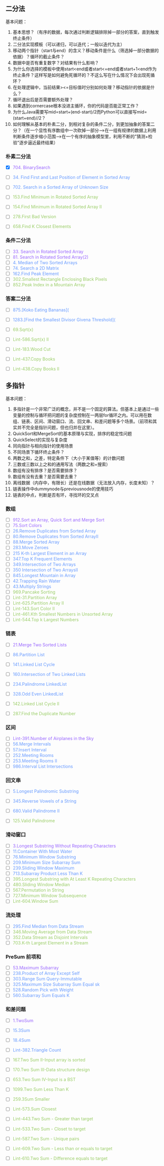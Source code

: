 ## 二分法

基本问题：

1. 基本思想？（有序的数据，每次通过判断逻辑排除掉一部分的答案，直到触发终止条件）
2. 二分法实现模板（可以递归，可以迭代；一般以迭代为主）
3. 移动两个指针（start与end）的含义？移动条件是什么（筛选掉一部分数据的依据）？循环的截止条件？
4. 数据中是否有重复数字？对结果有什么影响？
5. 为什么你选择的模板中使用start<end或者start<=end或者start+1<end作为终止条件？这样写是如何避免死循环的？不这么写在什么情况下会出现死循环？
6. 在处理逻辑中，当前结果><=目标值时分别如何处理？移动指针的依据是什么？
7. 循环退出后是否需要额外处理？
8. 如果遇到cornercase根本没进主循环，你的代码是否能正常工作？
9. 为什么Java需要写mid=start+(end-start)/2而Python可以直接写mid=(start+end)//2？
10. 如何理解从基本的朴素二分，到相对复杂的条件二分，到更加抽象的答案二分？（在一个显性有序数组中一次砍掉一部分-->在一组有规律的数据上利用判断条件逐步缩小范围-->在一个有序的抽象模型里，利用不断的"猜测+检验"逐步逼近最终结果）

### 朴素二分法

- [x] <span style='color:#9966ff;background:背景颜色;font-size:文字大小;'>704. BinarySearch </span>

- [ ] <span style='color:#6699ff;background:背景颜色;font-size:文字大小;'>34. Find First and Last Position of Element in Sorted Array</span>
- [ ] <span style='color:#6699ff;background:背景颜色;font-size:文字大小;'>702. Search in a Sorted Array of Unknown Size</span>
- [ ] <span style='color:#99CC66;background:背景颜色;font-size:文字大小;'>153.Find Minimum in Rotated Sorted Array</span>
- [ ] <span style='color:#99CC66;background:背景颜色;font-size:文字大小;'>154.Find Minimum in Rotated Sorted Array II</span>
- [ ] <span style='color:#99CC66;background:背景颜色;font-size:文字大小;'>278.First Bad Version</span>
- [ ] <span style='color:#99CC66;background:背景颜色;font-size:文字大小;'>658.Find K Closest Elements</span>

### 条件二分法

- [ ] <span style='color:#9966ff;background:背景颜色;font-size:文字大小;'>33. Search in Rotated Sorted Array</span>
- [ ] <span style='color:#9966ff;background:背景颜色;font-size:文字大小;'>81. Search in Rotated Sorted Array(2)</span>
- [ ] <span style='color:#6699ff;background:背景颜色;font-size:文字大小;'>4. Median of Two Sorted Arrays</span>
- [ ] <span style='color:#6699ff;background:背景颜色;font-size:文字大小;'>74. Search a 2D Matrix</span>
- [ ] <span style='color:#6699ff;background:背景颜色;font-size:文字大小;'>162.Find Peak Element</span>
- [ ] <span style='color:#99CC66;background:背景颜色;font-size:文字大小;'>302.Smallest Rectangle Enclosing Black Pixels</span>
- [ ] <span style='color:#99CC66;background:背景颜色;font-size:文字大小;'>852.Peak Index in a Mountain Array</span>

### 答案二分法

- [ ] <span style='color:#6699ff;background:背景颜色;font-size:文字大小;'>875.[Koko Eating Bananas](</span>

- [ ] <span style='color:#6699ff;background:背景颜色;font-size:文字大小;'>1283.[Find the Smallest Divisor Givena Threshold](</span>

- [ ] <span style='color:#99CC66;background:背景颜色;font-size:文字大小;'>69.Sqrt(x)</span>

- [ ] <span style='color:#99CC66;background:背景颜色;font-size:文字大小;'>Lint-586.Sqrt(x) II</span>

- [ ] <span style='color:#99CC66;background:背景颜色;font-size:文字大小;'>Lint-183.Wood Cut</span>

- [ ] <span style='color:#99CC66;background:背景颜色;font-size:文字大小;'>Lint-437.Copy Books</span>

- [ ] <span style='color:#99CC66;background:背景颜色;font-size:文字大小;'>Lint-438.Copy Books II</span>

  

## 多指针

基本问题：

1. 多指针是一个非常广泛的概念，并不是一个固定的算法。但基本上是通过一些变量的控制与循环把问题的复杂度控制在一两层for循环之内。可以用在数组、链表、区间、滑动窗口、流、回文串、和差问题等多个场景。（前项和其实并不完全是指针问题，但也归并在这里）。
2. QuickSort和MergeSort的基本原理与实现，排序的稳定性问题
3. QuickSelect的实现与复杂度
4. 同向指针与相向指针的使用场景
5. 不同场景下循环终止条件？
6. 两数之和，之差，特定条件下（大小于某值等）的计数问题
7. 三数或三数以上之和的通用写法（两数之和+搜索）
8. 数组有没有排序？是否需要排序？
9. 数组有没有去重？是否需要去重？
10. 离线数据（内存中，有限长）还是在线数据（无法放入内存，长度未知）？
11. 链表操作中dummynode与previousnode的使用技巧
12. 链表的中点，判断是否有环，寻找环的交叉点



### 数组

- [ ] <span style='color:#9966ff;background:背景颜色;font-size:文字大小;'>912.Sort an Array, Quick Sort and Merge Sort</span>
- [ ] <span style='color:#9966ff;background:背景颜色;font-size:文字大小;'>75.Sort Colors</span>
- [ ] <span style='color:#6699ff;background:背景颜色;font-size:文字大小;'>26.Remove Duplicates from Sorted Array</span>
- [ ] <span style='color:#6699ff;background:背景颜色;font-size:文字大小;'>80.Remove Duplicates from Sorted ArrayII</span>
- [ ] <span style='color:#6699ff;background:背景颜色;font-size:文字大小;'>88.Merge Sorted Array</span>
- [ ] <span style='color:#6699ff;background:背景颜色;font-size:文字大小;'>283.Move Zeroes</span>
- [ ] <span style='color:#6699ff;background:背景颜色;font-size:文字大小;'>215 K-th Largest Element in an Array</span>
- [ ] <span style='color:#6699ff;background:背景颜色;font-size:文字大小;'>347.Top K Frequent Elements</span>
- [ ] <span style='color:#6699ff;background:背景颜色;font-size:文字大小;'>349.Intersection of Two Arrays</span>
- [ ] <span style='color:#6699ff;background:背景颜色;font-size:文字大小;'>350 Intersection of Two ArraysII</span>
- [ ] <span style='color:#6699ff;background:背景颜色;font-size:文字大小;'>845.Longest Mountain in Array</span>
- [ ] <span style='color:#6699ff;background:背景颜色;font-size:文字大小;'>42.Trapping Rain Water</span>
- [ ] <span style='color:#6699ff;background:背景颜色;font-size:文字大小;'>43.Multiply Strings</span>
- [ ] <span style='color:#99CC66;background:背景颜色;font-size:文字大小;'>969.Pancake Sorting</span>
- [ ] <span style='color:#99CC66;background:背景颜色;font-size:文字大小;'>Lint-31.Partition Array</span>
- [ ] <span style='color:#99CC66;background:背景颜色;font-size:文字大小;'>Lint-625.Partition Array II</span>
- [ ] <span style='color:#99CC66;background:背景颜色;font-size:文字大小;'>Lint-143.Sort Color II</span>
- [ ] <span style='color:#99CC66;background:背景颜色;font-size:文字大小;'>Lint-461.Kth Smallest Numbers in Unsorted Array</span>
- [ ] <span style='color:#99CC66;background:背景颜色;font-size:文字大小;'>Lint-544.Top k Largest Numbers</span>

### 链表

- [ ] <span style='color:#9966ff;background:背景颜色;font-size:文字大小;'>21.Merge Two Sorted Lists</span>
- [ ] <span style='color:#6699ff;background:背景颜色;font-size:文字大小;'>86.Partition List</span>
- [ ] <span style='color:#6699ff;background:背景颜色;font-size:文字大小;'>141.Linked List Cycle</span>
- [ ] <span style='color:#6699ff;background:背景颜色;font-size:文字大小;'>160.Intersection of Two Linked Lists</span>
- [ ] <span style='color:#6699ff;background:背景颜色;font-size:文字大小;'>234.Palindrome LinkedList</span>
- [ ] <span style='color:#6699ff;background:背景颜色;font-size:文字大小;'>328.Odd Even LinkedList</span>
- [ ] <span style='color:#99CC66;background:背景颜色;font-size:文字大小;'>142.Linked List Cycle II</span>
- [ ] <span style='color:#99CC66;background:背景颜色;font-size:文字大小;'>287.Find the Duplicate Number</span>



### 区间

- [ ] <span style='color:#9966ff;background:背景颜色;font-size:文字大小;'>Lint-391.Number of Airplanes in the Sky</span>
- [ ] <span style='color:#6699ff;background:背景颜色;font-size:文字大小;'>56.Merge Intervals</span>
- [ ] <span style='color:#6699ff;background:背景颜色;font-size:文字大小;'>57.Insert Interval</span>
- [ ] <span style='color:#6699ff;background:背景颜色;font-size:文字大小;'>252.Meeting Rooms</span>
- [ ] <span style='color:#6699ff;background:背景颜色;font-size:文字大小;'>253.Meeting Rooms II</span>
- [ ] <span style='color:#6699ff;background:背景颜色;font-size:文字大小;'>986.Interval List Intersections</span>

### 回文串

- [ ] <span style='color:#6699ff;background:背景颜色;font-size:文字大小;'>5.Longest Palindromic Substring</span>

- [ ] <span style='color:#6699ff;background:背景颜色;font-size:文字大小;'>345.Reverse Vowels of a String</span>
- [ ] <span style='color:#6699ff;background:背景颜色;font-size:文字大小;'>680.Valid Palindrome II</span>
- [ ] <span style='color:#99cc66;background:背景颜色;font-size:文字大小;'>125.Valid Palindrome</span>

### 滑动窗口

- [ ] <span style='color:#9966ff;background:背景颜色;font-size:文字大小;'>3.Longest Substring Without Repeating Characters</span>
- [ ] <span style='color:#6699ff;background:背景颜色;font-size:文字大小;'>11.Container With Most Water</span>
- [ ] <span style='color:#6699ff;background:背景颜色;font-size:文字大小;'>76.Minimum Window Substring</span>
- [ ] <span style='color:#6699ff;background:背景颜色;font-size:文字大小;'>209.Minimum Size Subarray Sum</span>
- [ ] <span style='color:#6699ff;background:背景颜色;font-size:文字大小;'>239.Sliding Window Maximum</span>
- [ ] <span style='color:#6699ff;background:背景颜色;font-size:文字大小;'>713.Subarray Product Less Than K</span>
- [ ] <span style='color:#99cc66;background:背景颜色;font-size:文字大小;'>395.Longest Substring with At Least K Repeating Characters</span>
- [ ] <span style='color:#99cc66;background:背景颜色;font-size:文字大小;'>480.Sliding Window Median</span>
- [ ] <span style='color:#99cc66;background:背景颜色;font-size:文字大小;'>567.Permutation in String</span>
- [ ] <span style='color:#99cc66;background:背景颜色;font-size:文字大小;'>727.Minimum Window Subsequence</span>
- [ ] <span style='color:#99cc66;background:背景颜色;font-size:文字大小;'>Lint-604.Window Sum</span>

### 流处理

- [ ] <span style='color:#6699ff;background:背景颜色;font-size:文字大小;'>295.Find Median from Data Stream</span>
- [ ] <span style='color:#99cc66;background:背景颜色;font-size:文字大小;'>346.Moving Average from Data Stream</span>
- [ ] <span style='color:#99cc66;background:背景颜色;font-size:文字大小;'>352.Data Stream as Disjoint Intervals</span>
- [ ] <span style='color:#99cc66;background:背景颜色;font-size:文字大小;'>703.K-th Largest Element in a Stream</span>

### PreSum 前项和

- [ ] <span style='color:#9966ff;background:背景颜色;font-size:文字大小;'>53.Maximum Subarray</span>
- [ ] <span style='color:#6699ff;background:背景颜色;font-size:文字大小;'>238.Product of Array Except Self</span>
- [ ] <span style='color:#6699ff;background:背景颜色;font-size:文字大小;'>303.Range Sum Query-Immutable</span>
- [ ] <span style='color:#6699ff;background:背景颜色;font-size:文字大小;'>325.Maximum Size Subarray Sum Equal sk</span>
- [ ] <span style='color:#6699ff;background:背景颜色;font-size:文字大小;'>528.Random Pick with Weight</span>
- [ ] <span style='color:#6699ff;background:背景颜色;font-size:文字大小;'>560.Subarray Sum Equals K</span>

### 和差问题

- [ ] <span style='color:#9966ff;background:背景颜色;font-size:文字大小;'>1.TwoSum</span>
- [ ] <span style='color:#6699ff;background:背景颜色;font-size:文字大小;'>15.3Sum</span>
- [ ] <span style='color:#6699ff;background:背景颜色;font-size:文字大小;'>18.4Sum</span>
- [ ] <span style='color:#6699ff;background:背景颜色;font-size:文字大小;'>Lint-382.Triangle Count</span>
- [ ] <span style='color:#99cc66;background:背景颜色;font-size:文字大小;'>167.Two Sum II-Input array is sorted</span>
- [ ] <span style='color:#99cc66;background:背景颜色;font-size:文字大小;'>170.Two Sum III-Data structure design</span>
- [ ] <span style='color:#99cc66;background:背景颜色;font-size:文字大小;'>653.Two Sum IV-Input is a BST</span>
- [ ] <span style='color:#99cc66;background:背景颜色;font-size:文字大小;'>1099.Two Sum Less Than K</span>
- [ ] <span style='color:#99cc66;background:背景颜色;font-size:文字大小;'>259.3Sum Smaller</span>
- [ ] <span style='color:#99cc66;background:背景颜色;font-size:文字大小;'>Lint-573.Sum Closest</span>
- [ ] <span style='color:#99cc66;background:背景颜色;font-size:文字大小;'>Lint-443.Two Sum - Greater than target</span>
- [ ] <span style='color:#99cc66;background:背景颜色;font-size:文字大小;'>Lint-533.Two Sum - Closet to target</span>
- [ ] <span style='color:#99cc66;background:背景颜色;font-size:文字大小;'>Lint-587.Two Sum - Unique pairs</span>
- [ ] <span style='color:#99cc66;background:背景颜色;font-size:文字大小;'>Lint-609.Two Sum - Less than or equals to target</span>
- [ ] <span style='color:#99cc66;background:背景颜色;font-size:文字大小;'>Lint-610.Two Sum - Difference equals to target</span>







